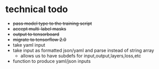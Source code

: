 # technical todo

+ ~~pass model type to the training script~~
+ ~~accept multi-label masks~~
+ ~~output to tensorboard~~
+ ~~migrate to tensorflow 2.0~~
+ take yaml input
+ take input as formatted json/yaml and parse instead of string array
    + allows us to have subdefs for input,output,layers,loss,etc
+ function to produce yaml/json inputs
